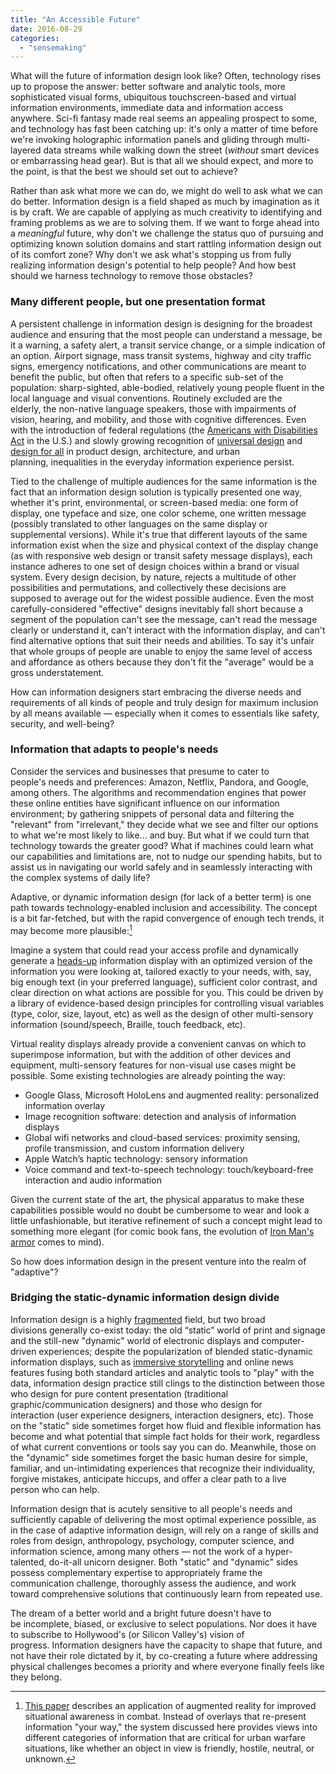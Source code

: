 ```yaml
---
title: "An Accessible Future"
date: 2016-08-29
categories: 
  - "sensemaking"
---
```


What will the future of information design look like? Often, technology rises up to propose the answer: better software and analytic tools, more sophisticated visual forms, ubiquitous touchscreen-based and virtual information environments, immediate data and information access anywhere. Sci-fi fantasy made real seems an appealing prospect to some, and technology has fast been catching up: it's only a matter of time before we're invoking holographic information panels and gliding through multi-layered data streams while walking down the street (_without_ smart devices or embarrassing head gear). But is that all we should expect, and more to the point, is that the best we should set out to achieve?

Rather than ask what more we can do, we might do well to ask what we can do better. Information design is a field shaped as much by imagination as it is by craft. We are capable of applying as much creativity to identifying and framing problems as we are to solving them. If we want to forge ahead into a _meaningful_ future, why don't we challenge the status quo of pursuing and optimizing known solution domains and start rattling information design out of its comfort zone? Why don't we ask what's stopping us from fully realizing information design's potential to help people? And how best should we harness technology to remove those obstacles?

### Many different people, but one presentation format

A persistent challenge in information design is designing for the broadest audience and ensuring that the most people can understand a message, be it a warning, a safety alert, a transit service change, or a simple indication of an option. Airport signage, mass transit systems, highway and city traffic signs, emergency notifications, and other communications are meant to benefit the public, but often that refers to a specific sub-set of the population: sharp-sighted, able-bodied, relatively young people fluent in the local language and visual conventions. Routinely excluded are the elderly, the non-native language speakers, those with impairments of vision, hearing, and mobility, and those with cognitive differences. Even with the introduction of federal regulations (the [Americans with Disabilities Act](https://www.ada.gov/index.html) in the U.S.) and slowly growing recognition of [universal design](http://www.universaldesign.com/) and [design for all](http://designforall.org/design.php) in product design, architecture, and urban planning, inequalities in the everyday information experience persist.

Tied to the challenge of multiple audiences for the same information is the fact that an information design solution is typically presented one way, whether it's print, environmental, or screen-based media: one form of display, one typeface and size, one color scheme, one written message (possibly translated to other languages on the same display or supplemental versions). While it's true that different layouts of the same information exist when the size and physical context of the display change (as with responsive web design or transit safety message displays), each instance adheres to one set of design choices within a brand or visual system. Every design decision, by nature, rejects a multitude of other possibilities and permutations, and collectively these decisions are supposed to average out for the widest possible audience. Even the most carefully-considered "effective" designs inevitably fall short because a segment of the population can't see the message, can't read the message clearly or understand it, can't interact with the information display, and can't find alternative options that suit their needs and abilities. To say it's unfair that whole groups of people are unable to enjoy the same level of access and affordance as others because they don't fit the "average" would be a gross understatement.

How can information designers start embracing the diverse needs and requirements of all kinds of people and truly design for maximum inclusion by all means available — especially when it comes to essentials like safety, security, and well-being?

### Information that adapts to people's needs

Consider the services and businesses that presume to cater to people's needs and preferences: Amazon, Netflix, Pandora, and Google, among others. The algorithms and recommendation engines that power these online entities have significant influence on our information environment; by gathering snippets of personal data and filtering the "relevant" from "irrelevant," they decide what we see and filter our options to what we're most likely to like... and buy. But what if we could turn that technology towards the greater good? What if machines could learn what our capabilities and limitations are, not to nudge our spending habits, but to assist us in navigating our world safely and in seamlessly interacting with the complex systems of daily life?

Adaptive, or dynamic information design (for lack of a better term) is one path towards technology-enabled inclusion and accessibility. The concept is a bit far-fetched, but with the rapid convergence of enough tech trends, it may become more plausible:[^1]
[^1]: [This paper](http://content.iospress.com/articles/work/wor0441) describes an application of augmented reality for improved situational awareness in combat. Instead of overlays that re-present information "your way," the system discussed here provides views into different categories of information that are critical for urban warfare situations, like whether an object in view is friendly, hostile, neutral, or unknown.


Imagine a system that could read your access profile and dynamically generate a [heads-up](https://en.wikipedia.org/wiki/Head-up_display) information display with an optimized version of the information you were looking at, tailored exactly to your needs, with, say, big enough text (in your preferred language), sufficient color contrast, and clear direction on what actions are possible for you. This could be driven by a library of evidence-based design principles for controlling visual variables (type, color, size, layout, etc) as well as the design of other multi-sensory information (sound/speech, Braille, touch feedback, etc).

Virtual reality displays already provide a convenient canvas on which to superimpose information, but with the addition of other devices and equipment, multi-sensory features for non-visual use cases might be possible. Some existing technologies are already pointing the way:

- Google Glass, Microsoft HoloLens and augmented reality: personalized information overlay
- Image recognition software: detection and analysis of information displays
- Global wifi networks and cloud-based services: proximity sensing, profile transmission, and custom information delivery
- Apple Watch’s haptic technology: sensory information
- Voice command and text-to-speech technology: touch/keyboard-free interaction and audio information

Given the current state of the art, the physical apparatus to make these capabilities possible would no doubt be cumbersome to wear and look a little unfashionable, but iterative refinement of such a concept might lead to something more elegant (for comic book fans, the evolution of [Iron Man's armor](http://marvel.wikia.com/wiki/Iron_Man_Armor_\(Earth-199999\)) comes to mind).

So how does information design in the present venture into the realm of "adaptive"?

### Bridging the static-dynamic information design divide

Information design is a highly [fragmented](/10-challenges-facing-information-design-today) field, but two broad divisions generally co-exist today: the old “static” world of print and signage and the still-new "dynamic" world of electronic displays and computer-driven experiences; despite the popularization of blended static-dynamic information displays, such as [immersive storytelling](http://scrollytelling.com/) and online news features fusing both standard articles and analytic tools to "play" with the data, information design practice still clings to the distinction between those who design for pure content presentation (traditional graphic/communication designers) and those who design for interaction (user experience designers, interaction designers, etc). Those on the "static" side sometimes forget how fluid and flexible information has become and what potential that simple fact holds for their work, regardless of what current conventions or tools say you can do. Meanwhile, those on the "dynamic" side sometimes forget the basic human desire for simple, familiar, and un-intimidating experiences that recognize their individuality, forgive mistakes, anticipate hiccups, and offer a clear path to a live person who can help.

Information design that is acutely sensitive to all people's needs and sufficiently capable of delivering the most optimal experience possible, as in the case of adaptive information design, will rely on a range of skills and roles from design, anthropology, psychology, computer science, and information science, among many others — not the work of a hyper-talented, do-it-all unicorn designer. Both "static" and "dynamic" sides possess complementary expertise to appropriately frame the communication challenge, thoroughly assess the audience, and work toward comprehensive solutions that continuously learn from repeated use.

The dream of a better world and a bright future doesn't have to be incomplete, biased, or exclusive to select populations. Nor does it have to subscribe to Hollywood's (or Silicon Valley's) vision of progress. Information designers have the capacity to shape that future, and not have their role dictated by it, by co-creating a future where addressing physical challenges becomes a priority and where everyone finally feels like they belong.